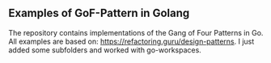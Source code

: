 ## Examples of GoF-Pattern in Golang

The repository contains implementations of the Gang of Four Patterns in Go. 
All examples are based on: https://refactoring.guru/design-patterns.
I just added some subfolders and worked with go-workspaces.


